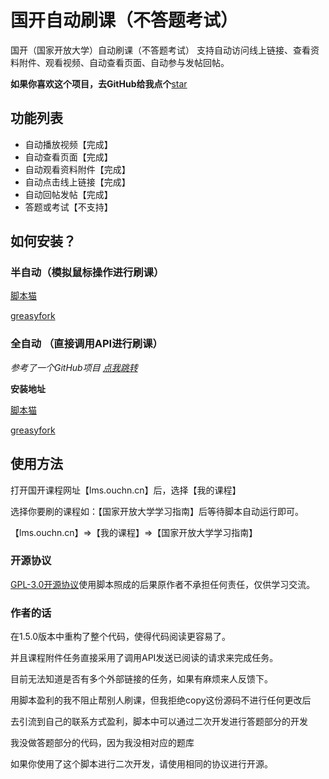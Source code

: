 <!--
 * @Author: 白羽
 * @Date: 2023-04-21 14:32:53
 * @LastEditors: error: git config user.name & please set dead value or install git
 * @LastEditTime: 2023-04-30 12:00:03
 * @FilePath: \lmsTech\README.md
 * @Description: 
-->
# 国开自动刷课（不答题考试）

国开（国家开放大学）自动刷课（不答题考试） 支持自动访问线上链接、查看资料附件、观看视频、自动查看页面、自动参与发帖回帖。

**如果你喜欢这个项目，去GitHub给我点个**[star](https://github.com/1665169869/lmsTech)

## 功能列表

- 自动播放视频【完成】
- 自动查看页面【完成】
- 自动观看资料附件【完成】
- 自动点击线上链接【完成】
- 自动回帖发帖【完成】
- 答题或考试【不支持】


## 如何安装？

### 半自动（模拟鼠标操作进行刷课）

[脚本猫](https://scriptcat.org/script-show-page/740/)

[greasyfork](https://greasyfork.org/zh-CN/scripts/464459-%E5%9B%BD%E5%BC%80%E8%87%AA%E5%8A%A8%E5%88%B7%E8%AF%BE-%E4%B8%8D%E7%AD%94%E9%A2%98%E8%80%83%E8%AF%95)

### 全自动 （直接调用API进行刷课）

*参考了一个GitHub项目 [点我跳转](https://github.com/windfgg/TestPuppeteerSharp)*

**安装地址**

[脚本猫](https://scriptcat.org/script-show-page/986/)

[greasyfork](https://greasyfork.org/zh-CN/scripts/464733-%E8%B0%83%E7%94%A8%E5%9B%BD%E5%BC%80api%E8%87%AA%E5%8A%A8%E5%88%B7%E8%AF%BE-%E4%B8%8D%E7%AD%94%E9%A2%98%E8%80%83%E8%AF%95)


## 使用方法

打开国开课程网址【lms.ouchn.cn】后，选择【我的课程】

选择你要刷的课程如：【国家开放大学学习指南】后等待脚本自动运行即可。

【lms.ouchn.cn】=>【我的课程】=>【国家开放大学学习指南】

### 开源协议

[GPL-3.0开源协议](https://www.gnu.org/licenses/gpl-3.0)使用脚本照成的后果原作者不承担任何责任，仅供学习交流。


### 作者的话

在1.5.0版本中重构了整个代码，使得代码阅读更容易了。

并且课程附件任务直接采用了调用API发送已阅读的请求来完成任务。

目前无法知道是否有多个外部链接的任务，如果有麻烦来人反馈下。

用脚本盈利的我不阻止帮别人刷课，但我拒绝copy这份源码不进行任何更改后

去引流到自己的联系方式盈利，脚本中可以通过二次开发进行答题部分的开发

我没做答题部分的代码，因为我没相对应的题库

如果你使用了这个脚本进行二次开发，请使用相同的协议进行开源。